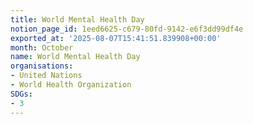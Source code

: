 ```yaml
---
title: World Mental Health Day
notion_page_id: 1eed6625-c679-80fd-9142-e6f3dd99df4e
exported_at: '2025-08-07T15:41:51.839908+00:00'
month: October
name: World Mental Health Day
organisations:
- United Nations
- World Health Organization
SDGs:
- 3
---
```


